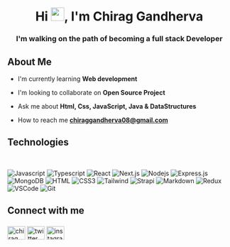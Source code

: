 <h1 align="center">Hi <img src="https://raw.githubusercontent.com/MartinHeinz/MartinHeinz/master/wave.gif"
        width="30px">, I'm Chirag Gandherva</h1>
<h3 align="center">I'm walking on the path of becoming a full stack Developer</h3>

## About Me

- I'm currently learning **Web development**
- I'm looking to collaborate on **Open Source Project**
- Ask me about **Html, Css, JavaScript, Java & DataStructures**

- How to reach me **chiraggandherva08@gmail.com**

## Technologies

<div>
        <!-- ![Python](https://img.shields.io/badge/Python-blue?style=for-the-badge&labelColor=black&logo=Python&logoColor=F0DB4F) -->
        <!-- ![PowerBi](https://img.shields.io/badge/PowerBi-orange?style=for-the-badge&labelColor=black&logo=PowerBi&logoColor=orange) -->
        <!-- ![Jupyter](https://img.shields.io/badge/Jupyter-white?style=for-the-badge&labelColor=black&logo=Jupyter&logoColor=orange) -->
        <!-- ![Pandas](https://img.shields.io/badge/Pandas-red?style=for-the-badge&labelColor=black&logo=Pandas&logoColor=orange) -->
        <!-- ![Numpy](https://img.shields.io/badge/Numpy-gray?style=for-the-badge&labelColor=black&logo=Numpy&logoColor=turquoise) -->
        <!-- ![Tensorflow](https://img.shields.io/badge/Tensorflow-yellow?style=for-the-badge&labelColor=black&logo=Tensorflow&logoColor=orange) -->
</div>

<br/>

<div>
        <!-- ![React Native](https://img.shields.io/badge/React_Native-20232A?style=for-the-badge&logo=react&logoColor=61DAFB) -->
        <!-- ![SASS Badge](https://img.shields.io/badge/Sass-CC6699?style=for-the-badge&logo=sass&logoColor=white) -->
        <!-- ![Ant-Design](https://img.shields.io/badge/AntDesign-0170FE?style=for-the-badge&logo=antdesign&logoColor=white) -->
        <!-- ![Bootstrap](https://img.shields.io/badge/Bootstrap-563D7C?style=for-the-badge&logo=bootstrap&logoColor=white) -->
        <!-- ![React Query](https://img.shields.io/badge/-React_Query-FF4154?style=for-the-badge&logo=react%20query&logoColor=white) -->
</div>

![Javascript](https://img.shields.io/badge/Javascript-F0DB4F?style=for-the-badge&labelColor=black&logo=javascript&logoColor=F0DB4F)
![Typescript](https://img.shields.io/badge/Typescript-007acc?style=for-the-badge&labelColor=black&logo=typescript&logoColor=007acc)
![React](https://img.shields.io/badge/-React-61DBFB?style=for-the-badge&labelColor=black&logo=react&logoColor=61DBFB)
![Next.js](https://img.shields.io/badge/next.js-000000?style=for-the-badge&logo=nextdotjs&logoColor=white)
![Nodejs](https://img.shields.io/badge/Nodejs-3C873A?style=for-the-badge&labelColor=black&logo=node.js&logoColor=3C873A)
![Express.js](https://img.shields.io/badge/Express.js-000000?style=for-the-badge&logo=express&logoColor=white)
![MongoDB](https://img.shields.io/badge/MongoDB-4EA94B?style=for-the-badge&logo=mongodb&logoColor=white)
![HTML](https://img.shields.io/badge/HTML5-E34F26?style=for-the-badge&logo=html5&logoColor=white)
![CSS3](https://img.shields.io/badge/CSS3-1572B6?style=for-the-badge&logo=css3&logoColor=white)
![Tailwind](https://img.shields.io/badge/Tailwind_CSS-092749?style=for-the-badge&logo=tailwindcss&logoColor=06B6D4&labelColor=000000)
![Strapi](https://img.shields.io/badge/strapi-2E7EEA?style=for-the-badge&logo=strapi&logoColor=white)
![Markdown](https://img.shields.io/badge/Markdown-000000?style=for-the-badge&logo=markdown&logoColor=white)
![Redux](https://img.shields.io/badge/Redux-593D88?style=for-the-badge&logo=redux&logoColor=white)
![VSCode](https://img.shields.io/badge/Visual_Studio-0078d7?style=for-the-badge&logo=visual%20studio&logoColor=white)
![Git](https://img.shields.io/badge/Git-F05032?style=for-the-badge&logo=git&logoColor=white)


## Connect with me

<h3 align="left"></h3>
<p align="left">

<a href="https://linkedin.com/in/chirag-gandherva" target="blank"><img align="center" src="https://raw.githubusercontent.com/rahuldkjain/github-profile-readme-generator/master/src/images/icons/Social/linked-in-alt.svg" alt="chirag gandherva linkedin" height="30" width="40" /></a>
<a href="https://twitter.com/gandherva2002" target="blank"><img align="center" src="https://raw.githubusercontent.com/rahuldkjain/github-profile-readme-generator/master/src/images/icons/Social/twitter.svg" alt="twitter" height="30" width="40" /></a>
<a href="https://instagram.com/chiraggandherva" target="blank"><img align="center" src="https://raw.githubusercontent.com/rahuldkjain/github-profile-readme-generator/master/src/images/icons/Social/instagram.svg" alt="instagram" height="30" width="40" /></a>
